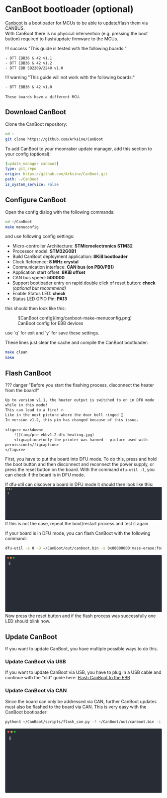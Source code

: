 # CanBoot bootloader (optional)

[Canboot](https://github.com/Arksine/CanBoot) is a bootloader for MCUs to be able to update/flash them via CANBUS.  
With CanBoot there is no physical intervention (e.g. pressing the boot button) required to flash/update firmware to the
MCUs.

!!! success "This guide is tested with the following boards:"

    - BTT EBB36 & 42 v1.1
    - BTT EBB36 & 42 v1.2
    - BTT EBB SB2209/2240 v1.0

!!! warning "This guide will not work with the following boards:"

    - BTT EBB36 & 42 v1.0

    These boards have a different MCU.

## Download CanBoot
Clone the CanBoot repository:
``` bash
cd ~
git clone https://github.com/Arksine/CanBoot
```
To add CanBoot to your moonraker update manager, add this section to your config (optional):
``` yaml title="moonraker.conf"
[update_manager canboot]
type: git_repo
origin: https://github.com/Arksine/CanBoot.git
path: ~/CanBoot
is_system_service: False
```

## Configure CanBoot
Open the config dialog with the following commands:
``` bash
cd ~/CanBoot
make menuconfig
```
and use following config settings:

- Micro-controller Architecture: **STMicroelectronics STM32**
- Processor model: **STM32G0B1**
- Build CanBoot deployment application: **8KiB bootloader**
- Clock Reference: **8 MHz crystal**
- Communication interface: **CAN bus (on PB0/PB1)**
- Application start offset: **8KiB offset**
- CAN bus speed: **500000**
- Support bootloader entry on rapid double click of reset button: **check** *(optional but recommend)*
- Enable Status LED: **check**
- Status LED GPIO Pin: **PA13**

this should then look like this:
<figure markdown>
  ![CanBoot config](img/canboot-make-menuconfig.png)
  <figcaption>CanBoot config for EBB devices</figcaption>
</figure>
use `q` for exit and `y` for save these settings.

These lines just clear the cache and compile the CanBoot bootloader:
``` bash
make clean
make
```

## Flash CanBoot
??? danger "Before you start the flashing process, disconnect the heater from the board!"

    Up to version v1.1, the heater output is switched to on in DFU mode while in this mode!  
    This can lead to a fire! 🔥  
    Like in the next picture where the door bell ringed 🔔  
    In version v1.2, this pin has changed because of this issue.

    <figure markdown>
        ![](img/pre-ebbv1.2-dfu-heating.jpg)
        <figcaption>(only the printer was harmed - picture used with permission)</figcaption>
    </figure>

First, you have to put the board into DFU mode. To do this, press and hold the boot button and then disconnect and
reconnect the power supply, or press the reset button on the board. With the command `dfu-util -l`, you can check if the
board is in DFU mode.

If dfu-util can discover a board in DFU mode it should then look like this:
![dfu-util -l](img/dfu-util_-l.svg)
If this is not the case, repeat the boot/restart process and test it again.

If your board is in DFU mode, you can flash CanBoot with the following command:
``` bash
dfu-util -a 0 -D ~/CanBoot/out/canboot.bin -s 0x08000000:mass-erase:force:leave
```
![dfu-util -l](img/dfu-util_flash_canboot.svg)
Now press the reset button and if the flash process was successfully one LED should blink now.

## Update CanBoot
If you want to update CanBoot, you have multiple possible ways to do this.

### Update CanBoot via USB
If you want to update CanBoot via USB, you have to plug in a USB cable and continue with the "old" guide here:
[Flash CanBoot to the EBB](#flash-canboot-to-the-ebb)

### Update CanBoot via CAN
Since the board can only be addressed via CAN, further CanBoot updates must also be flashed to the board via CAN.
This is very easy with the CanBoot bootloader:
``` bash
python3 ~/CanBoot/scripts/flash_can.py -f ~/CanBoot/out/canboot.bin -i can0 -u <uuid>
```
![CanBoot update via CAN](img/canboot_update_canboot.svg)
